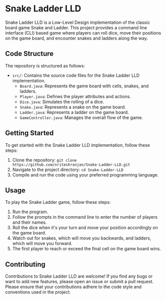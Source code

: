 # Snake Ladder LLD

Snake Ladder LLD is a Low-Level Design implementation of the classic board game Snake and Ladder. This project provides a command line interface (CLI) based game where players can roll dice, move their positions on the game board, and encounter snakes and ladders along the way.

## Code Structure

The repository is structured as follows:

- `src/`: Contains the source code files for the Snake Ladder LLD implementation.
  - `Board.java`: Represents the game board with cells, snakes, and ladders.
  - `Player.java`: Defines the player attributes and actions.
  - `Dice.java`: Simulates the rolling of a dice.
  - `Snake.java`: Represents a snake on the game board.
  - `Ladder.java`: Represents a ladder on the game board.
  - `GameController.java`: Manages the overall flow of the game.

## Getting Started

To get started with the Snake Ladder LLD implementation, follow these steps:

1. Clone the repository: `git clone https://github.com/nriteshranjan/Snake-Ladder-LLD.git`
2. Navigate to the project directory: `cd Snake-Ladder-LLD`
3. Compile and run the code using your preferred programming language.

## Usage

To play the Snake Ladder game, follow these steps:

1. Run the program.
2. Follow the prompts in the command line to enter the number of players and their names.
3. Roll the dice when it's your turn and move your position accordingly on the game board.
4. Watch out for snakes, which will move you backwards, and ladders, which will move you forward.
5. The first player to reach or exceed the final cell on the game board wins.

## Contributing

Contributions to Snake Ladder LLD are welcome! If you find any bugs or want to add new features, please open an issue or submit a pull request. Please ensure that your contributions adhere to the code style and conventions used in the project.

